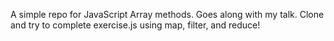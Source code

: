A simple repo for JavaScript Array methods. Goes along with my talk. Clone and try to complete exercise.js using map, filter, and reduce!
